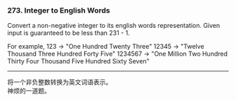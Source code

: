 ### 273. Integer to English Words

Convert a non-negative integer to its english words representation. Given input is guaranteed to be less than 231 - 1.

For example,
123 -> "One Hundred Twenty Three"
12345 -> "Twelve Thousand Three Hundred Forty Five"
1234567 -> "One Million Two Hundred Thirty Four Thousand Five Hundred Sixty Seven"

* * *

将一个非负整数转换为英文词语表示。    
神烦的一道题。   

